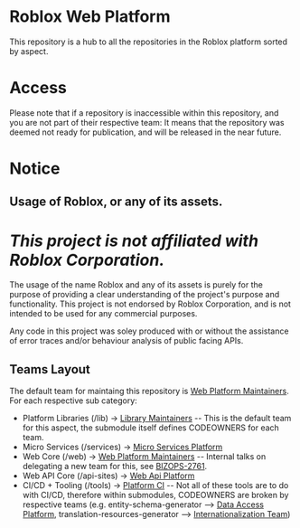 # Roblox Web Platform

This repository is a hub to all the repositories in the Roblox platform sorted by aspect.

# Access

Please note that if a repository is inaccessible within this repository, and you are not part of their respective team:
It means that the repository was deemed not ready for publication, and will be released in the near future.

# Notice

## Usage of Roblox, or any of its assets.

# ***This project is not affiliated with Roblox Corporation.***

The usage of the name Roblox and any of its assets is purely for the purpose of providing a clear understanding of the project's purpose and functionality. This project is not endorsed by Roblox Corporation, and is not intended to be used for any commercial purposes.

Any code in this project was soley produced with or without the assistance of error traces and/or behaviour analysis of public facing APIs.

## Teams Layout

The default team for maintaing this repository is [Web Platform Maintainers](https://github.com/orgs/rbxinfra/teams/web-platform-maintainers).<br />
For each respective sub category:
- Platform Libraries (/lib) -> [Library Maintainers](https://github.com/orgs/rbxinfra/teams/library-maintainers) -- This is the default team for this aspect, the submodule itself defines CODEOWNERS for each team.
- Micro Services (/services) -> [Micro Services Platform](https://github.com/orgs/rbxinfra/teams/micro-services-platform)
- Web Core (/web) -> [Web Platform Maintainers](https://github.com/orgs/rbxinfra/teams/web-platform-maintainers) -- Internal talks on delegating a new team for this, see [BIZOPS-2761](https://jira.vmminfra.net/browse/BIZOPS-2761).
- Web API Core (/api-sites) -> [Web Api Platform](https://github.com/orgs/rbxinfra/teams/web-api-platform)
- CI/CD + Tooling (/tools) -> [Platform CI](https://github.com/orgs/rbxinfra/teams/platform-ci) -- Not all of these tools are to do with CI/CD, therefore within submodules, CODEOWNERS are broken by respective teams (e.g. entity-schema-generator --> [Data Access Platform](https://github.com/orgs/rbxinfra/teams/data-access-platform), translation-resources-generator --> [Internationalization Team](https://github.com/orgs/rbxinfra/teams/internationalization-team))
